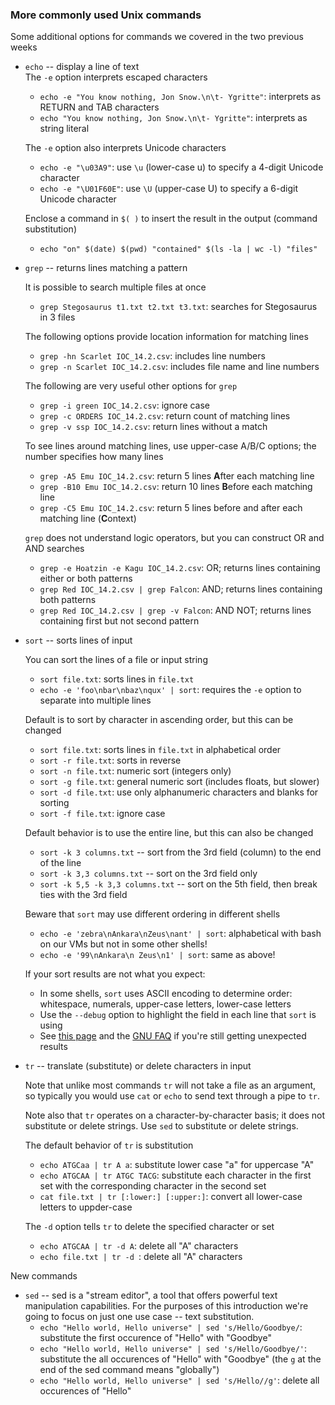 

### More commonly used Unix commands

Some additional options for commands we covered in the two previous weeks

* `echo` -- display a line of text   
  The `-e` option interprets escaped characters   
    - `echo -e "You know nothing, Jon Snow.\n\t- Ygritte"`: interprets as RETURN and TAB characters   
    - `echo "You know nothing, Jon Snow.\n\t- Ygritte"`: interprets as string literal
  
  The `-e` option also interprets Unicode characters   
    - `echo -e "\u03A9"`: use `\u` (lower-case u) to specify a 4-digit Unicode character 
    - `echo -e "\U01F60E"`: use `\U` (upper-case U) to specify a 6-digit Unicode character
  
  Enclose a command in `$( )` to insert the result in the output (command substitution)  
    - `echo "on" $(date) $(pwd) "contained" $(ls -la | wc -l) "files"`   

* `grep` -- returns lines matching a pattern
  
  It is possible to search multiple files at once   
  - `grep Stegosaurus t1.txt t2.txt t3.txt`: searches for Stegosaurus in 3 files
     
  The following options provide location information for matching lines   
  - `grep -hn Scarlet IOC_14.2.csv`: includes line numbers   
  - `grep -n Scarlet IOC_14.2.csv`:	includes file name and line numbers
    
  The following are very useful other options for `grep`
  - `grep -i green IOC_14.2.csv`: ignore case
  - `grep -c ORDERS IOC_14.2.csv`: return count of matching lines
  - `grep -v ssp IOC_14.2.csv`: return lines without a match
    
  To see lines around matching lines, use upper-case A/B/C options; the number specifies how many lines
  - `grep -A5 Emu IOC_14.2.csv`: return 5 lines **A**fter each matching line
  - `grep -B10 Emu IOC_14.2.csv`: return 10 lines **B**efore each matching line 
  - `grep -C5 Emu IOC_14.2.csv`: return 5 lines before and after each matching line (**C**ontext)
    
  `grep` does not understand logic operators, but you can construct OR and AND searches
  - `grep -e Hoatzin -e Kagu IOC_14.2.csv`: OR; returns lines containing either or both patterns
  - `grep Red IOC_14.2.csv | grep Falcon`: AND; returns lines containing both patterns
  - `grep Red IOC_14.2.csv | grep -v Falcon`: AND NOT; returns lines containing first but not second pattern
 
* `sort` -- sorts lines of input
  
  You can sort the lines of a file or input string
  - `sort file.txt`: sorts lines in `file.txt`
  - `echo -e 'foo\nbar\nbaz\nqux' | sort`: requires the `-e` option to separate into multiple lines 

  Default is to sort by character in ascending order, but this can be changed  
  - `sort file.txt`: sorts lines in `file.txt` in alphabetical order
  - `sort -r file.txt`: sorts in reverse
  - `sort -n file.txt`: numeric sort (integers only)
  - `sort -g file.txt`: general numeric sort (includes floats, but slower)
  - `sort -d file.txt`: use only alphanumeric characters and blanks for sorting
  - `sort -f file.txt`: ignore case

  Default behavior is to use the entire line, but this can also be changed
  - `sort -k 3 columns.txt` -- sort from the 3rd field (column) to the end of the line
  - `sort -k 3,3 columns.txt` -- sort on the 3rd field only
  - `sort -k 5,5 -k 3,3 columns.txt` -- sort on the 5th field, then break ties with the 3rd field
 
  Beware that `sort` may use different ordering in different shells  
  - `echo -e 'zebra\nAnkara\nZeus\nant' | sort`: alphabetical with bash on our VMs but not in some other shells!
  - `echo -e '99\nAnkara\n Zeus\n1' | sort`: same as above!
 
  If your sort results are not what you expect:
  - In some shells, `sort` uses ASCII encoding to determine order: whitespace, numerals, upper-case letters, lower-case letters
  - Use the `--debug` option to highlight the field in each line that `sort` is using
  - See [this page](./unexpected-sorting.md) and the [GNU FAQ](https://www.gnu.org/software/coreutils/faq/coreutils-faq.html#Sort-does-not-sort-in-normal-order_0021) if you're still getting unexpected results
 
* `tr` -- translate (substitute) or delete characters in input

  Note that unlike most commands `tr` will not take a file as an argument, so typically you would use `cat` or `echo` to send text through a pipe to `tr`.

  Note also that `tr` operates on a character-by-character basis; it does not substitute or delete strings. Use `sed` to substitute or delete strings.

  The default behavior of `tr` is substitution 
  - `echo ATGCaa | tr A a`: substitute lower case "a" for uppercase "A"
  - `echo ATGCAA | tr ATGC TACG`: substitute each character in the first set with the corresponding character in the second set
  - `cat file.txt | tr [:lower:] [:upper:]`: convert all lower-case letters to uppder-case 

  The `-d` option tells `tr` to delete the specified character or set
  - `echo ATGCAA | tr -d A`: delete all "A" characters
  - `echo file.txt | tr -d `: delete all "A" characters
 
 
New commands

* `sed` -- sed is a "stream editor", a tool that offers powerful text manipulation capabilities.  For the purposes of this introduction we're going to focus on just one use case -- text substitution.
  - `echo "Hello world, Hello universe" | sed 's/Hello/Goodbye/`: substitute the first occurence of "Hello" with "Goodbye"
  - `echo "Hello world, Hello universe" | sed 's/Hello/Goodbye/'`: substitute the all occurences of "Hello" with "Goodbye" (the `g` at the end of the sed command means "globally")
  - `echo "Hello world, Hello universe" | sed 's/Hello//g'`: delete all occurences of "Hello"

